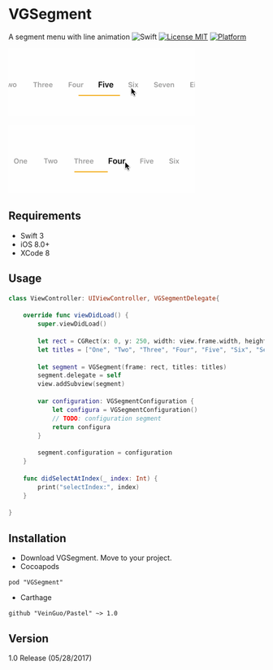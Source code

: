 # VGSegment
A segment menu with line animation
![Swift](https://img.shields.io/badge/Swift-3.0-orange.svg)
[![License MIT](https://img.shields.io/badge/license-MIT-green.svg?style=flat)](https://github.com/VeinGuo/VGSegment/blob/master/LICENSE)
[![Platform](https://img.shields.io/cocoapods/p/Pastel.svg?style=flat)](https://github.com/VeinGuo/VGSegment)

![demo1](https://github.com/VeinGuo/VGSegment/blob/master/demo1.gif)

![demo2](https://github.com/VeinGuo/VGSegment/blob/master/demo2.gif)

## Requirements

- Swift 3 
- iOS 8.0+ 
- XCode 8

## Usage

```swift
class ViewController: UIViewController, VGSegmentDelegate{

    override func viewDidLoad() {
        super.viewDidLoad()

        let rect = CGRect(x: 0, y: 250, width: view.frame.width, height: 45)
        let titles = ["One", "Two", "Three", "Four", "Five", "Six", "Seven", "Eight", "Nine", "Ten"]
        
        let segment = VGSegment(frame: rect, titles: titles)
        segment.delegate = self
        view.addSubview(segment)
        
        var configuration: VGSegmentConfiguration {
            let configura = VGSegmentConfiguration()
            // TODO: configuration segment
            return configura
        }
        
        segment.configuration = configuration
    }
    
    func didSelectAtIndex(_ index: Int) {
        print("selectIndex:", index)
    }

}
```

## Installation
- Download VGSegment. Move to your project.
- Cocoapods

```
pod "VGSegment"
```

- Carthage

```
github "VeinGuo/Pastel" ~> 1.0
```

## Version
1.0 Release (05/28/2017)

